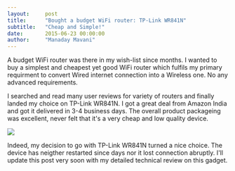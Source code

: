```yaml
---
layout:     post
title:      "Bought a budget WiFi router: TP-Link WR841N"
subtitle:   "Cheap and Simple!"
date:       2015-06-23 00:00:00
author:     "Manaday Mavani"
---
```


<p>A budget WiFi router was there in my wish-list since months. I wanted to buy a simplest and cheapest yet good WiFi router which fulfils my primary requirment to convert Wired internet connection into a Wireless one. No any advanced requirements.</P>

<p>I searched and read many user reviews for variety of routers and finally landed my choice on TP-Link WR841N. I got a great deal from Amazon India and got it delivered in 3-4 business days. The overall product packageing was excellent, never felt that it's a very cheap and low quality device.</p>

<p><a href="http://www.amazon.in/gp/offer-listing/B001FWYGJS/ref=as_li_tl?ie=UTF8&camp=3626&creative=24790&creativeASIN=B001FWYGJS&linkCode=am2&tag=manamava-21&linkId=5UOR7QNLMN2GGIW5"><img border="0" src="http://ws-in.amazon-adsystem.com/widgets/q?_encoding=UTF8&ASIN=B001FWYGJS&Format=_SL250_&ID=AsinImage&MarketPlace=IN&ServiceVersion=20070822&WS=1&tag=manamava-21" ></a><img src="http://ir-in.amazon-adsystem.com/e/ir?t=manamava-21&l=as2&o=31&a=B001FWYGJS" width="1" height="1" border="0" alt="" style="border:none !important; margin:0px !important;" /></p>

<p>Indeed, my decision to go with TP-Link WR841N turned a nice choice. The device has neigther restarted since days nor it lost connection abruptly. I'll update this post very soon with my detailed technical review on this gadget.</p> 

